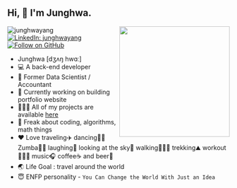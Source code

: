 ## Hi, 👋 I'm Junghwa.

<img align="right" src="https://media.giphy.com/media/RkX2zcpO79EAf82ESl/giphy.gif" width=250 />

![junghwayang](https://komarev.com/ghpvc/?username=junghwayang)
<a href="https://www.linkedin.com/in/junghwayang" target="__blank"><img src="https://img.shields.io/badge/-junghwayang-blue?style=flat&logo=Linkedin&logoColor=white&link=https://www.linkedin.com/in/junghwayang/" alt="LinkedIn: junghwayang"></a>
<a href="https://github.com/junghwayang" target="__blank"><img src="https://img.shields.io/github/followers/junghwayang?label=Follow&style=social" alt="Follow on GitHub"></a>

- Junghwa [dʒʌŋ hwɑː]
- 💻 A back-end developer
- 🔢 Former Data Scientist / Accountant
- 🔭 Currently working on building portfolio website
- 👩🏻‍💻 All of my projects are available [here](https://www.junghwayang.com)
- 🥰 Freak about coding, algorithms, math things
- ❤️ Love traveling✈️ dancing💃🏽 Zumba👯‍♂️ laughing🤣 looking at the sky🌅 walking🚶🏽‍♀️ trekking⛰ workout🏋🏽‍♀️ music🎧 coffee☕️ and beer🍺
- 🌏 Life Goal : travel around the world
- 😇 ENFP personality - `You Can Change the World With Just an Idea`

